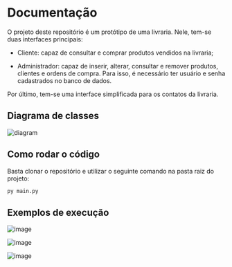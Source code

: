 # Documentação

O projeto deste repositório é um protótipo de uma livraria. Nele, tem-se duas interfaces principais:

- Cliente: capaz de consultar e comprar produtos vendidos na livraria;

- Administrador: capaz de inserir, alterar, consultar e remover produtos, clientes e ordens de compra. Para isso, é necessário ter usuário e senha cadastrados no banco de dados.

Por último, tem-se uma interface simplificada para os contatos da livraria.

## Diagrama de classes

![diagram](https://user-images.githubusercontent.com/64436878/172075951-70eee38d-b52d-46f7-a3b9-cf167ce9c5dd.svg)

## Como rodar o código

Basta clonar o repositório e utilizar o seguinte comando na pasta raiz do projeto:

```python
py main.py
```

## Exemplos de execução

![image](https://user-images.githubusercontent.com/64436878/172079021-bf8bea99-bc40-4771-b384-766bd54900b3.png)



![image](https://user-images.githubusercontent.com/64436878/172079078-02e19ca8-e1dc-4d10-a483-e93ec260f7d6.png)



![image](https://user-images.githubusercontent.com/64436878/172079119-60b1bb12-6eca-4ca7-950a-be74d376ac11.png)
